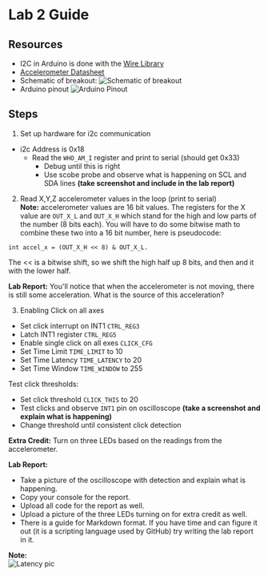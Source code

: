 # Lab 2 Guide

## Resources

* I2C in Arduino is done with the [Wire Library](https://www.arduino.cc/en/Reference/Wire)
* [Accelerometer Datasheet](https://cdn-shop.adafruit.com/datasheets/LIS3DH.pdf)
* Schematic of breakout:
![Schematic of breakout](sensors_sch.png)
* Arduino pinout
![Arduino Pinout](Arduino-Uno-R3-Pinouts.png)
  
## Steps

1)	Set up hardware for i2c communication  

* i2c Address is 0x18
	* Read the ```WHO_AM_I``` register and print to serial (should get 0x33)
		* Debug until this is right
		* Use scobe probe and observe what is happening on SCL and SDA lines **(take screenshot and include in the lab report)**

2)	Read X,Y,Z accelerometer values in the loop (print to serial)  
**Note:** accelerometer values are 16 bit values.  The registers for the X value are ```OUT_X_L``` and ```OUT_X_H``` which stand for the high and low parts of the number (8 bits each).  You will have to do some bitwise math to combine these two into a 16 bit number, here is pseudocode: 

```
int accel_x = (OUT_X_H << 8) & OUT_X_L.  
```
  
The << is a bitwise shift, so we shift the high half up 8 bits, and then and it with the lower half.
  
**Lab Report:** You'll notice that when the accelerometer is not moving, there is still some acceleration. What is the source of this acceleration? 

3)	Enabling Click on all axes  

* Set click interrupt on INT1 ```CTRL_REG3```
* Latch INT1 register ```CTRL_REG5```
* Enable single click on all exes ```CLICK_CFG```
* Set Time Limit ```TIME_LIMIT``` to 10
* Set Time Latency ```TIME_LATENCY``` to 20
* Set Time Window ```TIME_WINDOW``` to 255

Test click thresholds:  
* Set click threshold ```CLICK_THIS``` to 20  
* Test clicks and observe ```INT1``` pin on oscilloscope **(take a screenshot and explain what is happening)** 
* Change threshold until consistent click detection 

**Extra Credit:** Turn on three LEDs based on the readings from the accelerometer.
 
**Lab Report:** 

* Take a picture of the oscilloscope with detection and explain what is happening.
* Copy your console for the report.
* Upload all code for the report as well.
* Upload a picture of the three LEDs turning on for extra credit as well.
* There is a guide for Markdown format. If you have time and can figure it out (it is a scripting language used by GitHub) try writing the lab report in it.
  
**Note:**  
![Latency pic](sensors_click.png)

